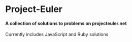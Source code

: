 Project-Euler
=============
#### A collection of solutions to problems on projecteuler.net

Currently includes JavaScript and Ruby solutions
